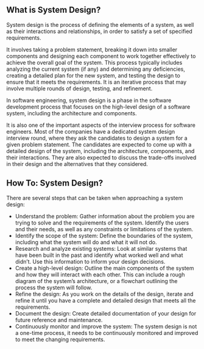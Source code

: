 ## What is System Design?
System design is the process of defining the elements of a system, as well as their interactions and relationships, in order to satisfy a set of specified requirements.

It involves taking a problem statement, breaking it down into smaller components and designing each component to work together effectively to achieve the overall goal of the system. This process typically includes analyzing the current system (if any) and determining any deficiencies, creating a detailed plan for the new system, and testing the design to ensure that it meets the requirements. It is an iterative process that may involve multiple rounds of design, testing, and refinement.

In software engineering, system design is a phase in the software development process that focuses on the high-level design of a software system, including the architecture and components.

It is also one of the important aspects of the interview process for software engineers. Most of the companies have a dedicated system design interview round, where they ask the candidates to design a system for a given problem statement. The candidates are expected to come up with a detailed design of the system, including the architecture, components, and their interactions. They are also expected to discuss the trade-offs involved in their design and the alternatives that they considered.

## How To: System Design?
There are several steps that can be taken when approaching a system design:

- Understand the problem: Gather information about the problem you are trying to solve and the requirements of the system. Identify the users and their needs, as well as any constraints or limitations of the system.
- Identify the scope of the system: Define the boundaries of the system, including what the system will do and what it will not do.
- Research and analyze existing systems: Look at similar systems that have been built in the past and identify what worked well and what didn’t. Use this information to inform your design decisions.
- Create a high-level design: Outline the main components of the system and how they will interact with each other. This can include a rough diagram of the system’s architecture, or a flowchart outlining the process the system will follow.
- Refine the design: As you work on the details of the design, iterate and refine it until you have a complete and detailed design that meets all the requirements.
- Document the design: Create detailed documentation of your design for future reference and maintenance.
- Continuously monitor and improve the system: The system design is not a one-time process, it needs to be continuously monitored and improved to meet the changing requirements.
